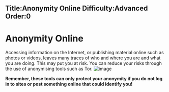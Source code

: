 Title:Anonymity Online
Difficulty:Advanced
Order:0
---
# Anonymity Online

Accessing information on the Internet, or publishing material online such as photos or videos, leaves many traces of who and where you are and what you are doing. This may put you at risk. You can reduce your risks through the use of anonymising tools such as Tor.
![image](interneta1.png)

**Remember, these tools can only protect your anonymity if you do not log in to sites or post something online that could identify you!**